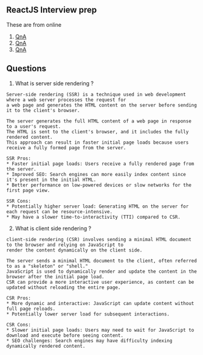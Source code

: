 ## ReactJS Interview prep
These are from online 
1. [QnA](https://github.com/sudheerj/reactjs-interview-questions)
2. [QnA](https://www.turing.com/interview-questions/react-js)
3. [QnA](https://www.edureka.co/blog/interview-questions/react-interview-questions/)


## Questions
1. What is server side rendering ?
```
Server-side rendering (SSR) is a technique used in web development where a web server processes the request for
a web page and generates the HTML content on the server before sending it to the client's browser.

The server generates the full HTML content of a web page in response to a user's request.
The HTML is sent to the client's browser, and it includes the fully rendered content.
This approach can result in faster initial page loads because users receive a fully formed page from the server.

SSR Pros:
* Faster initial page loads: Users receive a fully rendered page from the server.
* Improved SEO: Search engines can more easily index content since it's present in the initial HTML.
* Better performance on low-powered devices or slow networks for the first page view.

SSR Cons:
* Potentially higher server load: Generating HTML on the server for each request can be resource-intensive.
* May have a slower time-to-interactivity (TTI) compared to CSR.
```
2. What is client side rendering ?
```
client-side rendering (CSR) involves sending a minimal HTML document to the browser and relying on JavaScript to
render the content dynamically on the client side.

The server sends a minimal HTML document to the client, often referred to as a "skeleton" or "shell."
JavaScript is used to dynamically render and update the content in the browser after the initial page load.
CSR can provide a more interactive user experience, as content can be updated without reloading the entire page.

CSR Pros:
* More dynamic and interactive: JavaScript can update content without full page reloads.
* Potentially lower server load for subsequent interactions.

CSR Cons:
* Slower initial page loads: Users may need to wait for JavaScript to download and execute before seeing content.
* SEO challenges: Search engines may have difficulty indexing dynamically rendered content.
```
